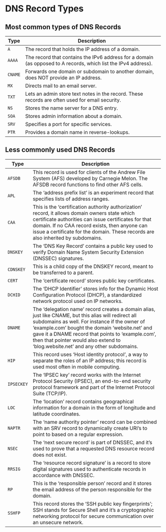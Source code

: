 # DNS Record Types

## Most common types of DNS Records

| **Type** | **Description** |
| -------- | --------------- |
| `A` | The record that holds the IP address of a domain. |
| `AAAA` | The record that contains the IPv6 address for a domain (as opposed to A records, which list the IPv4 address). |
| `CNAME` | Forwards one domain or subdomain to another domain, does NOT provide an IP address. |
| `MX` | Directs mail to an email server. |
| `TXT` | Lets an admin store text notes in the record. These records are often used for email security. |
| `NS` | Stores the name server for a DNS entry. |
| `SOA` | Stores admin information about a domain. |
| `SRV` | Specifies a port for specific services. |
| `PTR` | Provides a domain name in reverse-lookups. |

## Less commonly used DNS Records

| **Type** | **Description** |
| -------- | --------------- |
| `AFSDB` | This record is used for clients of the Andrew File System (AFS) developed by Carnegie Melon. The AFSDB record functions to find other AFS cells. |
| `APL` | The ‘address prefix list’ is an experiment record that specifies lists of address ranges. |
| `CAA` | This is the ‘certification authority authorization’ record, it allows domain owners state which certificate authorities can issue certificates for that domain. If no CAA record exists, then anyone can issue a certificate for the domain. These records are also inherited by subdomains. |
| `DNSKEY` | The ‘DNS Key Record’ contains a public key used to verify Domain Name System Security Extension (DNSSEC) signatures. |
| `CDNSKEY` | This is a child copy of the DNSKEY record, meant to be transferred to a parent. |
| `CERT` | The ‘certificate record’ stores public key certificates. |
| `DCHID` | The ‘DHCP Identifier’ stores info for the Dynamic Host Configuration Protocol (DHCP), a standardized network protocol used on IP networks. |
| `DNAME` | The ‘delegation name’ record creates a domain alias, just like CNAME, but this alias will redirect all subdomains as well. For instance if the owner of ‘example.com’ bought the domain ‘website.net’ and gave it a DNAME record that points to ‘example.com’, then that pointer would also extend to ‘blog.website.net’ and any other subdomains. |
| `HIP` | This record uses ‘Host identity protocol’, a way to separate the roles of an IP address; this record is used most often in mobile computing. |
| `IPSECKEY` | The ‘IPSEC key’ record works with the Internet Protocol Security (IPSEC), an end-to-end security protocol framework and part of the Internet Protocol Suite (TCP/IP). |
| `LOC` | The ‘location’ record contains geographical information for a domain in the form of longitude and latitude coordinates. |
| `NAPTR` | The ‘name authority pointer’ record can be combined with an SRV record to dynamically create URI’s to point to based on a regular expression. |
| `NSEC` | The ‘next secure record’ is part of DNSSEC, and it’s used to prove that a requested DNS resource record does not exist. |
| `RRSIG` | The ‘resource record signature’ is a record to store digital signatures used to authenticate records in accordance with DNSSEC. |
| `RP` | This is the ‘responsible person’ record and it stores the email address of the person responsible for the domain. |
| `SSHFP` | This record stores the ‘SSH public key fingerprints’; SSH stands for Secure Shell and it’s a cryptographic networking protocol for secure communication over an unsecure network. |
